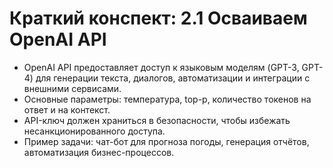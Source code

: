 # Краткий конспект: 2.1 Осваиваем OpenAI API

- OpenAI API предоставляет доступ к языковым моделям (GPT-3, GPT-4) для генерации текста, диалогов, автоматизации и интеграции с внешними сервисами.
- Основные параметры: температура, top-p, количество токенов на ответ и на контекст.
- API-ключ должен храниться в безопасности, чтобы избежать несанкционированного доступа.
- Пример задачи: чат-бот для прогноза погоды, генерация отчётов, автоматизация бизнес-процессов. 